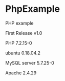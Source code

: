 # PhpExample
PHP example


First Release v1.0

PHP 7.2.15-0

ubuntu 0.18.04.2

MySQL server 5.7.25-0

Apache 2.4.29
